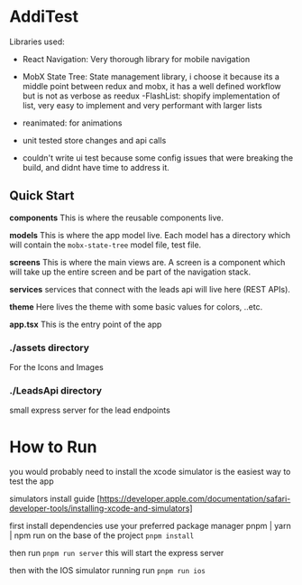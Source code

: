 # AddiTest

Libraries used:

- React Navigation: Very thorough library for mobile navigation
- MobX State Tree: State management library, i choose it because its a middle point between redux and mobx, it has a well defined workflow but is not as verbose as reedux
  -FlashList: shopify implementation of list, very easy to implement and very performant with larger lists
- reanimated: for animations

- unit tested store changes and api calls
- couldn't write ui test because some config issues that were breaking the build, and didnt have time to address it.


## Quick Start

**components**
This is where the reusable components live.

**models**
This is where the app model live. Each model has a directory which will contain the `mobx-state-tree` model file, test file.

**screens**
This is where the main views are. A screen is a component which will take up the entire screen and be part of the navigation stack.

**services**
services that connect with the leads api will live here (REST APIs).

**theme**
Here lives the theme with some basic values for colors, ..etc.

**app.tsx** This is the entry point of the app

### ./assets directory

For the Icons and Images

### ./LeadsApi directory

small express server for the lead endpoints

# How to Run

you would probably need to install the xcode simulator is the easiest way to test the app

simulators install guide [https://developer.apple.com/documentation/safari-developer-tools/installing-xcode-and-simulators]

first install dependencies use your preferred package manager pnpm | yarn | npm run on the base of the project
`pnpm install`

then run `pnpm run server` this will start the express server

then with the IOS simulator running run `pnpm run ios`
